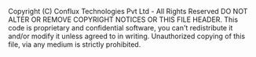 Copyright (C) Conflux Technologies Pvt Ltd - All Rights Reserved DO NOT ALTER OR REMOVE COPYRIGHT NOTICES OR THIS FILE HEADER. 
This code is proprietary and confidential software, you can't redistribute it and/or modify it unless agreed to in writing. 
Unauthorized copying of this file, via any medium is strictly prohibited.